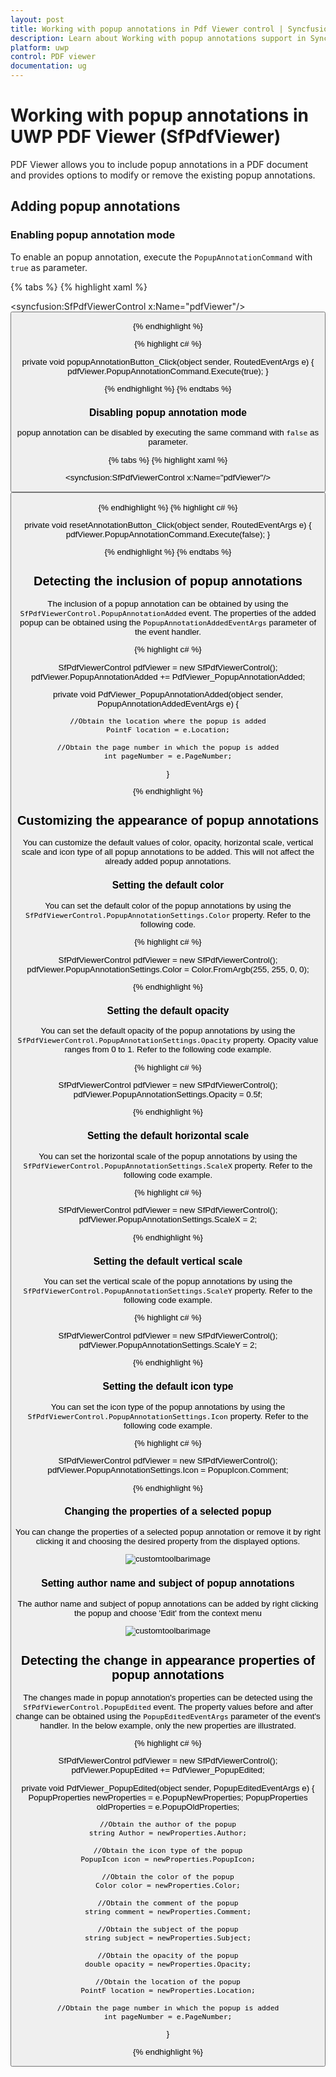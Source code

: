 ```yaml
---
layout: post
title: Working with popup annotations in Pdf Viewer control | Syncfusion
description: Learn about Working with popup annotations support in Syncfusion UWP Pdf Viewer (SfPdfViewer) control and more details.
platform: uwp
control: PDF viewer
documentation: ug
---
```


# Working with popup annotations in UWP PDF Viewer (SfPdfViewer)

PDF Viewer allows you to include popup annotations in a PDF document and provides options to modify or remove the existing popup annotations.

## Adding popup annotations

### Enabling popup annotation mode

To enable an popup annotation, execute the `PopupAnnotationCommand` with `true` as parameter.

{% tabs %}
{% highlight xaml %}

<syncfusion:SfPdfViewerControl x:Name="pdfViewer"/>
<Button x:Name="popupAnnotationButton" Click="popupAnnotationButton_Click"/>

{% endhighlight %}

{% highlight c# %}

private void popupAnnotationButton_Click(object sender, RoutedEventArgs e)
{
	pdfViewer.PopupAnnotationCommand.Execute(true);
}

{% endhighlight %}
{% endtabs %}

### Disabling popup annotation mode

popup annotation can be disabled by executing the same command with `false` as parameter. 

{% tabs %}
{% highlight xaml %}

<syncfusion:SfPdfViewerControl x:Name="pdfViewer"/>
<Button x:Name="resetAnnotationButton" Click="resetAnnotationButton_Click" />

{% endhighlight %}
{% highlight c# %}

private void resetAnnotationButton_Click(object sender, RoutedEventArgs e)
{
	pdfViewer.PopupAnnotationCommand.Execute(false);
}

{% endhighlight %}
{% endtabs %}

## Detecting the inclusion of popup annotations

The inclusion of a popup annotation can be obtained by using the `SfPdfViewerControl.PopupAnnotationAdded` event. The properties of the added popup can be obtained using the `PopupAnnotationAddedEventArgs` parameter of the event handler. 

{% highlight c# %}

SfPdfViewerControl pdfViewer = new SfPdfViewerControl();
pdfViewer.PopupAnnotationAdded += PdfViewer_PopupAnnotationAdded;

private void PdfViewer_PopupAnnotationAdded(object sender, PopupAnnotationAddedEventArgs e)
{	

	//Obtain the location where the popup is added
    PointF location = e.Location;
	
	//Obtain the page number in which the popup is added
	int pageNumber = e.PageNumber;
}

{% endhighlight %}

## Customizing the appearance of popup annotations

You can customize the default values of color, opacity, horizontal scale, vertical scale and icon type of all popup annotations to be added. This will not affect the already added popup annotations.

### Setting the default color

You can set the default color of the popup annotations by using the `SfPdfViewerControl.PopupAnnotationSettings.Color` property. Refer to the following code. 
 
{% highlight c# %}

SfPdfViewerControl pdfViewer = new SfPdfViewerControl();
pdfViewer.PopupAnnotationSettings.Color = Color.FromArgb(255, 255, 0, 0);

{% endhighlight %}

### Setting the default opacity

You can set the default opacity of the popup annotations by using the `SfPdfViewerControl.PopupAnnotationSettings.Opacity` property. Opacity value ranges from 0 to 1. Refer to the following code example.

{% highlight c# %}

SfPdfViewerControl pdfViewer = new SfPdfViewerControl();
pdfViewer.PopupAnnotationSettings.Opacity = 0.5f; 

{% endhighlight %}

### Setting the default horizontal scale

You can set the horizontal scale of the popup annotations by using the `SfPdfViewerControl.PopupAnnotationSettings.ScaleX` property. Refer to the following code example. 

{% highlight c# %}

SfPdfViewerControl pdfViewer = new SfPdfViewerControl();
pdfViewer.PopupAnnotationSettings.ScaleX = 2;

{% endhighlight %}

### Setting the default vertical scale

You can set the vertical scale of the popup annotations by using the `SfPdfViewerControl.PopupAnnotationSettings.ScaleY` property. Refer to the following code example. 

{% highlight c# %}

SfPdfViewerControl pdfViewer = new SfPdfViewerControl();
pdfViewer.PopupAnnotationSettings.ScaleY = 2;

{% endhighlight %}

### Setting the default icon type

You can set the icon type of the popup annotations by using the `SfPdfViewerControl.PopupAnnotationSettings.Icon` property. Refer to the following code example. 

{% highlight c# %}

SfPdfViewerControl pdfViewer = new SfPdfViewerControl();
pdfViewer.PopupAnnotationSettings.Icon = PopupIcon.Comment;

{% endhighlight %}

### Changing the properties of a selected popup

You can change the properties of a selected popup annotation or remove it by right clicking it and choosing the desired property from the displayed options.

![customtoolbarimage](images/image4.png)

### Setting author name and subject of popup annotations

The author name and subject of popup annotations can be added by right clicking the popup and choose 'Edit' from the context menu

![customtoolbarimage](images/image5.png)

## Detecting the change in appearance properties of popup annotations

The changes made in popup annotation's properties can be detected using the `SfPdfViewerControl.PopupEdited` event. The property values before and after change can be obtained using the `PopupEditedEventArgs` parameter of the event's handler. In the below example, only the new properties are illustrated.

{% highlight c# %}

SfPdfViewerControl pdfViewer = new SfPdfViewerControl();
pdfViewer.PopupEdited += PdfViewer_PopupEdited;

private void PdfViewer_PopupEdited(object sender, PopupEditedEventArgs e)
{	
	PopupProperties newProperties = e.PopupNewProperties;
	PopupProperties oldProperties = e.PopupOldProperties;

	//Obtain the author of the popup
	string Author = newProperties.Author;

	//Obtain the icon type of the popup
	PopupIcon icon = newProperties.PopupIcon;

	//Obtain the color of the popup
	Color color = newProperties.Color;

	//Obtain the comment of the popup
	string comment = newProperties.Comment;

	//Obtain the subject of the popup
	string subject = newProperties.Subject;

	//Obtain the opacity of the popup
	double opacity = newProperties.Opacity;

	//Obtain the location of the popup
	PointF location = newProperties.Location;

	//Obtain the page number in which the popup is added
	int pageNumber = e.PageNumber;
}

{% endhighlight %}